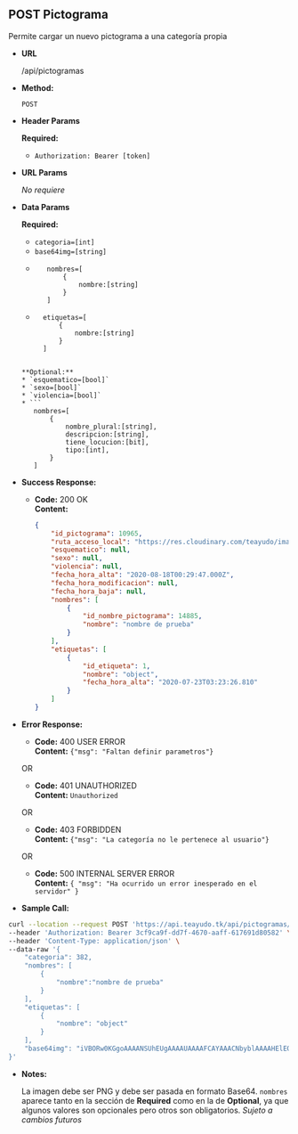 **POST Pictograma**
----
  Permite cargar un nuevo pictograma a una categoría propia

* **URL**

  /api/pictogramas

* **Method:**

  `POST`

*  **Header Params**

    **Required:**
   * `Authorization: Bearer [token]`

*  **URL Params**

   _No requiere_ 

* **Data Params**

    **Required:**
   * `categoria=[int]`
   * `base64img=[string]`
   * ```
		nombres=[
			{
				nombre:[string]
			}
		]
  	 ```
	* ```
		etiquetas=[
			{
				nombre:[string]
			}
		]
  	 ```

    **Optional:**
   * `esquematico=[bool]`
   * `sexo=[bool]`
   * `violencia=[bool]`
   * ```
		nombres=[
			{
				nombre_plural:[string],
				descripcion:[string],
				tiene_locucion:[bit],
				tipo:[int],
			}
		]
  	 ```

* **Success Response:**

  * **Code:** 200 OK <br />
    **Content:** 
	```json
	{
		"id_pictograma": 10965,
		"ruta_acceso_local": "https://res.cloudinary.com/teayudo/image/upload/v1597710586/ongawzhyou8sch1nxlpr.png",
		"esquematico": null,
		"sexo": null,
		"violencia": null,
		"fecha_hora_alta": "2020-08-18T00:29:47.000Z",
		"fecha_hora_modificacion": null,
		"fecha_hora_baja": null,
		"nombres": [
			{
				"id_nombre_pictograma": 14885,
				"nombre": "nombre de prueba"
			}
		],
		"etiquetas": [
			{
				"id_etiqueta": 1,
				"nombre": "object",
				"fecha_hora_alta": "2020-07-23T03:23:26.810"
			}
		]
	}
	```

 
* **Error Response:**

    * **Code:** 400 USER ERROR <br />
    **Content:** `{"msg": "Faltan definir parametros"}`

  OR

  * **Code:** 401 UNAUTHORIZED <br />
    **Content:** `Unauthorized`

  OR

  * **Code:** 403 FORBIDDEN <br />
    **Content:** `{"msg": "La categoría no le pertenece al usuario"}`

  OR

  * **Code:** 500 INTERNAL SERVER ERROR <br />
    **Content:** `{ "msg": "Ha ocurrido un error inesperado en el servidor" }`

* **Sample Call:**

```bash
curl --location --request POST 'https://api.teayudo.tk/api/pictogramas/' \
--header 'Authorization: Bearer 3cf9ca9f-dd7f-4670-aaff-617691d80582' \
--header 'Content-Type: application/json' \
--data-raw '{
    "categoria": 382,
    "nombres": [
        {
            "nombre":"nombre de prueba"
        }
    ],
    "etiquetas": [
        {
            "nombre": "object"
        }
    ],
    "base64img": "iVBORw0KGgoAAAANSUhEUgAAAAUAAAAFCAYAAACNbyblAAAAHElEQVQI12P4//8/w38GIAXDIBKE0DHxgljNBAAO9TXL0Y4OHwAAAABJRU5ErkJggg=="
}'
```

* **Notes:**

  La imagen debe ser PNG y debe ser pasada en formato Base64.
  `nombres` aparece tanto en la sección de **Required** como en la de **Optional**, ya que algunos valores son opcionales pero otros son obligatorios.
  _Sujeto a cambios futuros_
